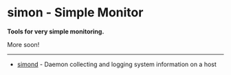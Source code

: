 # simon - **Si**mple **Mon**itor

**Tools for very simple monitoring.**


More soon!

---

- [simond](daemon/) - Daemon collecting and logging system information on a host
